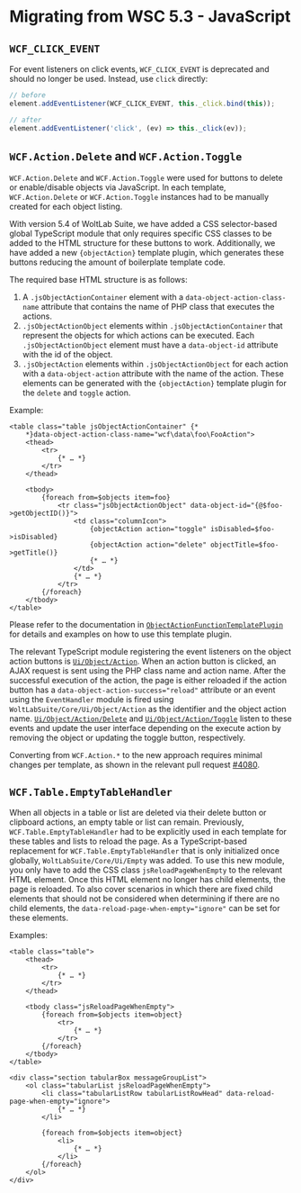 # Migrating from WSC 5.3 - JavaScript

## `WCF_CLICK_EVENT`

For event listeners on click events, `WCF_CLICK_EVENT` is deprecated and should no longer be used.
Instead, use `click` directly:

```javascript
// before
element.addEventListener(WCF_CLICK_EVENT, this._click.bind(this));

// after
element.addEventListener('click', (ev) => this._click(ev));
```

## `WCF.Action.Delete` and `WCF.Action.Toggle`

`WCF.Action.Delete` and `WCF.Action.Toggle` were used for buttons to delete or enable/disable objects via JavaScript.
In each template, `WCF.Action.Delete` or `WCF.Action.Toggle` instances had to be manually created for each object listing.

With version 5.4 of WoltLab Suite, we have added a CSS selector-based global TypeScript module that only requires specific CSS classes to be added to the HTML structure for these buttons to work.
Additionally, we have added a new `{objectAction}` template plugin, which generates these buttons reducing the amount of boilerplate template code.

The required base HTML structure is as follows:

1. A `.jsObjectActionContainer` element with a `data-object-action-class-name` attribute that contains the name of PHP class that executes the actions.
2. `.jsObjectActionObject` elements within `.jsObjectActionContainer` that represent the objects for which actions can be executed.
   Each `.jsObjectActionObject` element must have a `data-object-id` attribute with the id of the object.
3. `.jsObjectAction` elements within `.jsObjectActionObject` for each action with a `data-object-action` attribute with the name of the action.
   These elements can be generated with the `{objectAction}` template plugin for the `delete` and `toggle` action.

Example:

```smarty
<table class="table jsObjectActionContainer" {*
    *}data-object-action-class-name="wcf\data\foo\FooAction">
    <thead>
        <tr>
            {* … *}
        </tr>
    </thead>
    
    <tbody>
        {foreach from=$objects item=foo}
            <tr class="jsObjectActionObject" data-object-id="{@$foo->getObjectID()}">
                <td class="columnIcon">
                    {objectAction action="toggle" isDisabled=$foo->isDisabled}
                    {objectAction action="delete" objectTitle=$foo->getTitle()}
                    {* … *}
                </td>
                {* … *}
            </tr>
        {/foreach}
    </tbody>
</table>
```

Please refer to the documentation in [`ObjectActionFunctionTemplatePlugin`](https://github.com/WoltLab/WCF/blob/master/wcfsetup/install/files/lib/system/template/plugin/ObjectActionFunctionTemplatePlugin.class.php) for details and examples on how to use this template plugin.

The relevant TypeScript module registering the event listeners on the object action buttons is [`Ui/Object/Action`](https://github.com/WoltLab/WCF/blob/master/ts/WoltLabSuite/Core/Ui/Object/Action.ts).
When an action button is clicked, an AJAX request is sent using the PHP class name and action name.
After the successful execution of the action, the page is either reloaded if the action button has a `data-object-action-success="reload"` attribute or an event using the `EventHandler` module is fired using `WoltLabSuite/Core/Ui/Object/Action` as the identifier and the object action name.
[`Ui/Object/Action/Delete`](https://github.com/WoltLab/WCF/blob/master/ts/WoltLabSuite/Core/Ui/Object/Action/Delete.ts) and [`Ui/Object/Action/Toggle`](https://github.com/WoltLab/WCF/blob/master/ts/WoltLabSuite/Core/Ui/Object/Action/Toggle.ts) listen to these events and update the user interface depending on the execute action by removing the object or updating the toggle button, respectively.

Converting from `WCF.Action.*` to the new approach requires minimal changes per template, as shown in the relevant pull request [#4080](https://github.com/WoltLab/WCF/pull/4080).


## `WCF.Table.EmptyTableHandler`

When all objects in a table or list are deleted via their delete button or clipboard actions, an empty table or list can remain.
Previously, `WCF.Table.EmptyTableHandler` had to be explicitly used in each template for these tables and lists to reload the page.
As a TypeScript-based replacement for `WCF.Table.EmptyTableHandler` that is only initialized once globally, `WoltLabSuite/Core/Ui/Empty` was added.
To use this new module, you only have to add the CSS class `jsReloadPageWhenEmpty` to the relevant HTML element.
Once this HTML element no longer has child elements, the page is reloaded.
To also cover scenarios in which there are fixed child elements that should not be considered when determining if there are no child elements, the `data-reload-page-when-empty="ignore"` can be set for these elements.

Examples:

```smarty
<table class="table">
    <thead>
        <tr>
            {* … *}
        </tr>
    </thead>

    <tbody class="jsReloadPageWhenEmpty">
        {foreach from=$objects item=object}
            <tr>
                {* … *}
            </tr>
        {/foreach}
    </tbody>
</table>
```

```smarty
<div class="section tabularBox messageGroupList">
    <ol class="tabularList jsReloadPageWhenEmpty">
        <li class="tabularListRow tabularListRowHead" data-reload-page-when-empty="ignore">
            {* … *}
        </li>

        {foreach from=$objects item=object}
            <li>
                {* … *}
            </li>
        {/foreach}
    </ol>
</div>
```
